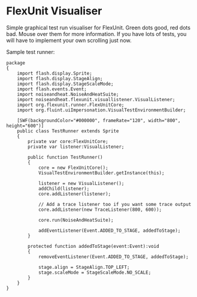 FlexUnit Visualiser
===================

Simple graphical test run visualiser for FlexUnit. Green dots good, red dots bad. Mouse over them for more information. If you have lots of tests, you will have to implement your own scrolling just now.

Sample test runner:

	package
	{
	    import flash.display.Sprite;
	    import flash.display.StageAlign;
	    import flash.display.StageScaleMode;
	    import flash.events.Event;
	    import noiseandheat.NoiseAndHeatSuite;
	    import noiseandheat.flexunit.visuallistener.VisualListener;
	    import org.flexunit.runner.FlexUnitCore;
	    import org.fluint.uiImpersonation.VisualTestEnvironmentBuilder;

	    [SWF(backgroundColor="#000000", frameRate="120", width="800", height="600")]
	    public class TestRunner extends Sprite
	    {
	        private var core:FlexUnitCore;
	        private var listener:VisualListener;

	        public function TestRunner()
	        {
	            core = new FlexUnitCore();
	            VisualTestEnvironmentBuilder.getInstance(this);

	            listener = new VisualListener();
	            addChild(listener);
	            core.addListener(listener);
	            
	            // Add a trace listener too if you want some trace output
                core.addListener(new TraceListener(800, 600));

	            core.run(NoiseAndHeatSuite);

	            addEventListener(Event.ADDED_TO_STAGE, addedToStage);
	        }

	        protected function addedToStage(event:Event):void
	        {
	            removeEventListener(Event.ADDED_TO_STAGE, addedToStage);

	            stage.align = StageAlign.TOP_LEFT;
	            stage.scaleMode = StageScaleMode.NO_SCALE;
	        }
	    }
	}
